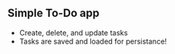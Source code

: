 ## Simple To-Do app
- Create, delete, and update tasks
- Tasks are saved and loaded for persistance!
